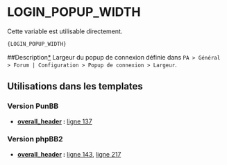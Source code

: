 # LOGIN_POPUP_WIDTH


Cette variable est utilisable directement.

```html
{LOGIN_POPUP_WIDTH}
```

##Description[*](https://fa-tvars.appspot.com/var/LOGIN_POPUP_WIDTH)
Largeur du popup de connexion définie dans `PA > Général > Forum | Configuration > Popup de connexion > Largeur`.

## Utilisations dans les templates

### Version PunBB

* __[overall_header](../tpl/var/punbb/overall_header.md#readme) :__ [ligne 137](../tpl/src/punbb/overall_header.tpl#L137)

### Version phpBB2

* __[overall_header](../tpl/var/subsilver/overall_header.md#readme) :__ [ligne 143](../tpl/src/subsilver/overall_header.tpl#L143), [ligne 217](../tpl/src/subsilver/overall_header.tpl#L217)